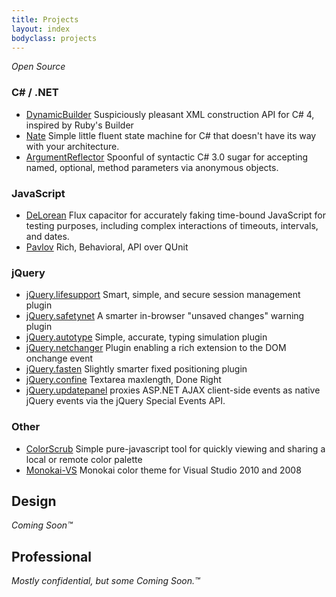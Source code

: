 ```yaml
---
title: Projects
layout: index
bodyclass: projects
---
```


*Open Source*

### C# / .NET

* [DynamicBuilder](http://github.com/mmonteleone/DynamicBuilder) <span>Suspiciously pleasant XML construction API for C# 4, inspired by Ruby's Builder</span>
* [Nate](http://github.com/mmonteleone/nate)  <span>Simple little fluent state machine for C# that doesn't have its way with your architecture.</span>
* [ArgumentReflector](http://github.com/mmonteleone/ArgumentReflector)  <span>Spoonful of syntactic C# 3.0 sugar for accepting named, optional, method parameters via anonymous objects.</span>

### JavaScript

* [DeLorean](http://github.com/mmonteleone/DeLorean) <span>Flux capacitor for accurately faking time-bound JavaScript for testing purposes, including complex interactions of timeouts, intervals, and dates.</span>
* [Pavlov](http://github.com/mmonteleone/pavlov) <span>Rich, Behavioral, API over QUnit</span>

### jQuery

* [jQuery.lifesupport](http://github.com/mmonteleone/jquery.lifesupport) <span>Smart, simple, and secure session management plugin</span>
* [jQuery.safetynet](http://github.com/mmonteleone/jquery.safetynet) <span>A smarter in-browser "unsaved changes" warning plugin</span>
* [jQuery.autotype](http://github.com/mmonteleone/jquery.autotype) <span>Simple, accurate, typing simulation plugin</span>
* [jQuery.netchanger](http://github.com/mmonteleone/jquery.netchanger) <span>Plugin enabling a rich extension to the DOM onchange event</span>
* [jQuery.fasten](http://github.com/mmonteleone/jquery.fasten) <span>Slightly smarter fixed positioning plugin</span>
* [jQuery.confine](http://github.com/mmonteleone/jquery.confine) <span>Textarea maxlength, Done Right</span>
* [jQuery.updatepanel](http://github.com/mmonteleone/jquery.updatepanel) <span>proxies ASP.NET AJAX client-side events as native jQuery events via the jQuery Special Events API.</span>

### Other

* [ColorScrub](http://github.com/mmonteleone/colorscrub) <span>Simple pure-javascript tool for quickly viewing and sharing a local or remote color palette</span>
* [Monokai-VS](http://github.com/mmonteleone/monokai-vs) <span>Monokai color theme for Visual Studio 2010 and 2008</span>

## Design

*Coming Soon&trade;*

## Professional

*Mostly confidential, but some Coming Soon.&trade;*